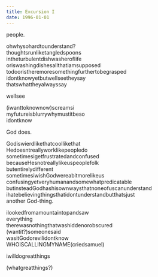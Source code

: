 ```yaml
---
title: Excursion I
date: 1996-01-01
---
```

people.

ohwhysohardtounderstand?  
thoughtsrunliketangledspoons  
intheturbulentdishwasheroflife  
oriswashingdishesallthatiamsupposed  
todooristheremoresomethingfurthertobegrasped  
idontknowyetbutwellseetheysay  
thatswhattheyalwayssay

wellsee

(iwanttoknownow)screamsi  
myfutureisblurrywhymustitbeso  
idontknow

God does.

Godiswierdlikethatcoollikethat  
Hedoesntreallyworklikepeopledo  
sometimesigetfrustratedandconfused  
becauseHesnotreallylikeuspeoplefolk  
butentirelydifferent  
sometimesiwishGodwereabitmorelikeus  
confusingyetveryhumanandsomewhatpredicatable  
butinsteadGodhashisownwaysthatnoneofuscanunderstand  
ihatebelievingthingsthatidontunderstandbutthatsjust  
another God-thing.

ilookedfromamountaintopandsaw  
everything  
therewasnothingthatwashiddenorobscured  
(wantit?)someonesaid  
wasitGodorevilidontknow  
WHOISCALLINGMYNAME(criedsamuel)

iwilldogreatthings

(whatgreatthings?)